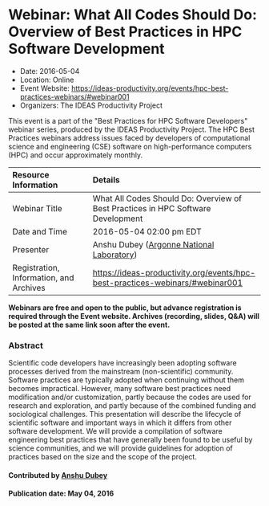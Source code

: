 













			   

<!-- Note: this label does NOT include the trailing colon -->





# Webinar: What All Codes Should Do:  Overview of Best Practices in HPC Software Development

- Date: 2016-05-04
- Location: Online
- Event Website: https://ideas-productivity.org/events/hpc-best-practices-webinars/#webinar001
- Organizers: The IDEAS Productivity Project
			   
This event is a part of the "Best Practices for HPC Software
Developers" webinar series, produced by the IDEAS Productivity
Project. The HPC Best Practices webinars address issues faced by
developers of computational science and engineering (CSE) software on
high-performance computers (HPC) and occur approximately monthly.

Resource Information | Details
:--- | :---			   
Webinar Title | What All Codes Should Do:  Overview of Best Practices in HPC Software Development
Date and Time | 2016-05-04 02:00 pm EDT
Presenter | Anshu Dubey (<a href="http://www.anl.gov/">Argonne National Laboratory</a>)
Registration, Information, and Archives | 	<https://ideas-productivity.org/events/hpc-best-practices-webinars/#webinar001>	   

**Webinars are free and open to the public, but advance registration is required through the Event website. Archives (recording, slides, Q&A) will be posted at the same link soon after the event.**

### Abstract
<p>Scientific code developers have increasingly been adopting software
processes derived from the mainstream (non-scientific) community.
Software practices are typically adopted when continuing without them
becomes impractical. However, many software best practices need
modification and/or customization, partly because the codes are used
for research and exploration, and partly because of the combined
funding and sociological challenges. This presentation will describe
the lifecycle of scientific software and important ways in which it
differs from other software development.  We will provide a
compilation of software engineering best practices that have generally
been found to be useful by science communities, and we will provide
guidelines for adoption of practices based on the size and the scope
of the project.</p>


    

#### Contributed by [Anshu Dubey](https://github.com/adubey64 "Anshu Dubey GitHub profile")

#### Publication date: May 04, 2016

<!---
Publish: yes
Categories: skills
Topics: online learning
Level: 2
Prerequisites: default
Aggregate: none
--->






